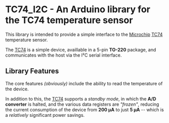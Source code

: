 # TC74_I2C - An Arduino library for the TC74 temperature sensor #

This library is intended to provide a simple interface to the [Microchip][1a] [TC74][1b] temperature sensor.

The [TC74][1b] is a simple device, availlable in a 5-pin **TO-220** package, and communicates with the host via the I²C
serial interface.


## Library Features ##

The core features _(obviously)_ include the ability to read the temperature of the device.

In addition to this, the [TC74][1b] supports a _standby mode_, in which the **A/D converter** is halted, and the various
data registers are _"frozen"_, reducing the current consumption of the device from **200 μA** to just **5 μA** -- which
is a _relatively_ significant power savings.





[1a]:	<https://www.microchip.com>
[1b]:	<https://www.microchip.com/wwwproducts/en/TC74>
